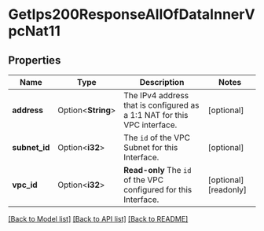 # GetIps200ResponseAllOfDataInnerVpcNat11

## Properties

Name | Type | Description | Notes
------------ | ------------- | ------------- | -------------
**address** | Option<**String**> | The IPv4 address that is configured as a 1:1 NAT for this VPC interface. | [optional]
**subnet_id** | Option<**i32**> | The `id` of the VPC Subnet for this Interface. | [optional]
**vpc_id** | Option<**i32**> | __Read-only__ The `id` of the VPC configured for this Interface. | [optional][readonly]

[[Back to Model list]](../README.md#documentation-for-models) [[Back to API list]](../README.md#documentation-for-api-endpoints) [[Back to README]](../README.md)


